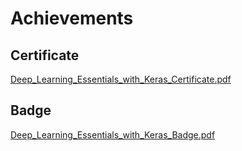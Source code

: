 

# Achievements
## Certificate
[Deep_Learning_Essentials_with_Keras_Certificate.pdf](https://prod-files-secure.s3.us-west-2.amazonaws.com/03e82b26-cccb-4906-bb56-adabcbdc0655/f5cf1405-8a02-49a4-beb6-3d50b033ba6e/Deep_Learning_Essentials_with_Keras_Certificate.pdf?X-Amz-Algorithm=AWS4-HMAC-SHA256&X-Amz-Content-Sha256=UNSIGNED-PAYLOAD&X-Amz-Credential=ASIAZI2LB466YC5Z5CMJ%2F20250202%2Fus-west-2%2Fs3%2Faws4_request&X-Amz-Date=20250202T061853Z&X-Amz-Expires=3600&X-Amz-Security-Token=IQoJb3JpZ2luX2VjEN7%2F%2F%2F%2F%2F%2F%2F%2F%2F%2FwEaCXVzLXdlc3QtMiJHMEUCIQDr9Xt66m5lCtnhw8JDROdSMtQIm5Q9n6AWPMaSEadiKwIgLc4LUd%2F9dI9KnK%2BKoKpJoYG0rC1tQQmoArhiE5m2o%2FMqiAQI5%2F%2F%2F%2F%2F%2F%2F%2F%2F%2F%2FARAAGgw2Mzc0MjMxODM4MDUiDPEOC2tZ%2FTMG0uRTCyrcA9KuGpAJNSYxeYOE6rcVi2mBcOQiwe2AooeZZqaflLrOkyLjdfKEKmEPuT1Os3NmxQDt3XzwTq3gZUgGn%2FHmziSYD87%2Bp9gR9pvlE3mwCykj6yVUIINZIj0UFFzELS8vXr0TGby6g%2FuZdukSsNoXFqnFPCRqeCXt%2B%2BoOG0ebDvFwrO846vAUkww%2Bcdw8GKPh8lw9RJxv9cbC4HaDR8yXu28yS71D81xK5Er%2FzOj1Dvd%2FpPGORIKHy%2BgdQRGn9q8C2LGrZEjbNV0MeKj8IbR88uWmR%2Fox015sjpK6tW6F9uWL1yZTvwMVF8pc9Oucb6uadIo%2Ba%2FjwgDJCOaPKuczhE4QHknZjx3jRh5lIorBHBK7I1xW9ic2q%2BffZsOh%2FdF7mM%2BJ4tV%2B3XOiZA6NQ%2B%2F7NhnyIgY4duLvmaPhMVJeVT8viCM8UqsCZxhB37QY7sKzR82no1Dbn9JPteGLd0GY9JM6r%2FPei5CdMD0YnQuQ%2Fh7MpDXgD2aAWJFM4QC9is6SEI2%2FxRsi9G2UAUOC1lKXlEHF737HQq6maRvgPNv3fYCvFqNuiGDVlvtNd4ZB8Ulhfl3ijrNNMDV9BMX2TA9ohMb6vv4kWTJbfPsmTEiifMVtcvSms9xxbzo4orm0HMNyb%2FLwGOqUBLVdd%2FEUy7tHg7ZhUDx6XpOGzpM5WFyVrZk%2FJghhttzVj3Q9YxQlZ4duz9v7q%2FOuXdb4BXt19mTelCMxzH1FY37P355klTlWeto%2BLIDSeMdqUTXf2Ig22wviPcUqBt8iQWKFNOlrABfdv9ZUFfyNqXIBr5eJXmmBeX5HAARtoIx6HACVmFM9hXAgoZMuXIjc1GYaZeOBXlIJa8kAwcpdnhgRnmAZi&X-Amz-Signature=8b492bcf8b2ba71550c746b9f52f6ac343b7d2f6fcf3a851cc1bfaffb62de36c&X-Amz-SignedHeaders=host&x-id=GetObject)
## Badge
[Deep_Learning_Essentials_with_Keras_Badge.pdf](https://prod-files-secure.s3.us-west-2.amazonaws.com/03e82b26-cccb-4906-bb56-adabcbdc0655/5c209097-6d96-477f-a031-edc11aa6225f/Deep_Learning_Essentials_with_Keras_Badge.pdf?X-Amz-Algorithm=AWS4-HMAC-SHA256&X-Amz-Content-Sha256=UNSIGNED-PAYLOAD&X-Amz-Credential=ASIAZI2LB466YC5Z5CMJ%2F20250202%2Fus-west-2%2Fs3%2Faws4_request&X-Amz-Date=20250202T061853Z&X-Amz-Expires=3600&X-Amz-Security-Token=IQoJb3JpZ2luX2VjEN7%2F%2F%2F%2F%2F%2F%2F%2F%2F%2FwEaCXVzLXdlc3QtMiJHMEUCIQDr9Xt66m5lCtnhw8JDROdSMtQIm5Q9n6AWPMaSEadiKwIgLc4LUd%2F9dI9KnK%2BKoKpJoYG0rC1tQQmoArhiE5m2o%2FMqiAQI5%2F%2F%2F%2F%2F%2F%2F%2F%2F%2F%2FARAAGgw2Mzc0MjMxODM4MDUiDPEOC2tZ%2FTMG0uRTCyrcA9KuGpAJNSYxeYOE6rcVi2mBcOQiwe2AooeZZqaflLrOkyLjdfKEKmEPuT1Os3NmxQDt3XzwTq3gZUgGn%2FHmziSYD87%2Bp9gR9pvlE3mwCykj6yVUIINZIj0UFFzELS8vXr0TGby6g%2FuZdukSsNoXFqnFPCRqeCXt%2B%2BoOG0ebDvFwrO846vAUkww%2Bcdw8GKPh8lw9RJxv9cbC4HaDR8yXu28yS71D81xK5Er%2FzOj1Dvd%2FpPGORIKHy%2BgdQRGn9q8C2LGrZEjbNV0MeKj8IbR88uWmR%2Fox015sjpK6tW6F9uWL1yZTvwMVF8pc9Oucb6uadIo%2Ba%2FjwgDJCOaPKuczhE4QHknZjx3jRh5lIorBHBK7I1xW9ic2q%2BffZsOh%2FdF7mM%2BJ4tV%2B3XOiZA6NQ%2B%2F7NhnyIgY4duLvmaPhMVJeVT8viCM8UqsCZxhB37QY7sKzR82no1Dbn9JPteGLd0GY9JM6r%2FPei5CdMD0YnQuQ%2Fh7MpDXgD2aAWJFM4QC9is6SEI2%2FxRsi9G2UAUOC1lKXlEHF737HQq6maRvgPNv3fYCvFqNuiGDVlvtNd4ZB8Ulhfl3ijrNNMDV9BMX2TA9ohMb6vv4kWTJbfPsmTEiifMVtcvSms9xxbzo4orm0HMNyb%2FLwGOqUBLVdd%2FEUy7tHg7ZhUDx6XpOGzpM5WFyVrZk%2FJghhttzVj3Q9YxQlZ4duz9v7q%2FOuXdb4BXt19mTelCMxzH1FY37P355klTlWeto%2BLIDSeMdqUTXf2Ig22wviPcUqBt8iQWKFNOlrABfdv9ZUFfyNqXIBr5eJXmmBeX5HAARtoIx6HACVmFM9hXAgoZMuXIjc1GYaZeOBXlIJa8kAwcpdnhgRnmAZi&X-Amz-Signature=f8e9dbf19e1c2e40bb38af5fe1dde0245ef63e030e06ae8d2fbc4bde400c1bbd&X-Amz-SignedHeaders=host&x-id=GetObject)
